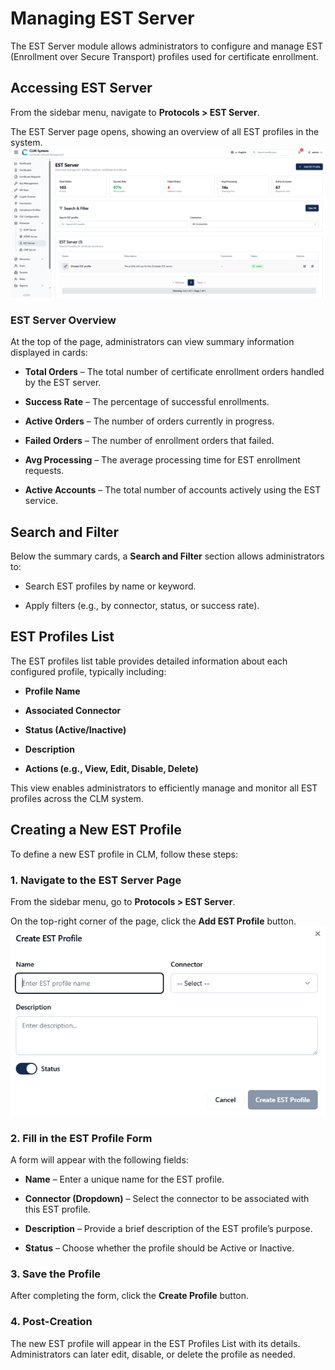 # Managing EST Server

The EST Server module allows administrators to configure and manage EST (Enrollment over Secure Transport) profiles used for certificate enrollment.

## Accessing EST Server

From the sidebar menu, navigate to **Protocols > EST Server**.

The EST Server page opens, showing an overview of all EST profiles in the system.
![EST Server Page Overview](images/est_server_page_overview.png)

### EST Server Overview

At the top of the page, administrators can view summary information displayed in cards:

- **Total Orders** – The total number of certificate enrollment orders handled by the EST server.
    
- **Success Rate** – The percentage of successful enrollments.
    
- **Active Orders** – The number of orders currently in progress.
    
- **Failed Orders** – The number of enrollment orders that failed.
    
- **Avg Processing** – The average processing time for EST enrollment requests.
    
- **Active Accounts** – The total number of accounts actively using the EST service.

## Search and Filter

Below the summary cards, a **Search and Filter** section allows administrators to:

- Search EST profiles by name or keyword.
    
- Apply filters (e.g., by connector, status, or success rate).

## EST Profiles List

The EST profiles list table provides detailed information about each configured profile, typically including:

- **Profile Name**
    
- **Associated Connector**
    
- **Status (Active/Inactive)**
    
- **Description**
    
- **Actions (e.g., View, Edit, Disable, Delete)**
    

This view enables administrators to efficiently manage and monitor all EST profiles across the CLM system.

## Creating a New EST Profile

To define a new EST profile in CLM, follow these steps:

### 1. Navigate to the EST Server Page

From the sidebar menu, go to **Protocols > EST Server**.

On the top-right corner of the page, click the **Add EST Profile** button.
![Create EST Profile Form](images/create_est_profile_form.png)

### 2. Fill in the EST Profile Form

A form will appear with the following fields:

- **Name** – Enter a unique name for the EST profile.
    
- **Connector (Dropdown)** – Select the connector to be associated with this EST profile.
    
- **Description** – Provide a brief description of the EST profile’s purpose.
    
- **Status** – Choose whether the profile should be Active or Inactive.

### 3. Save the Profile

After completing the form, click the **Create Profile** button.

### 4. Post-Creation

The new EST profile will appear in the EST Profiles List with its details.  
Administrators can later edit, disable, or delete the profile as needed.









